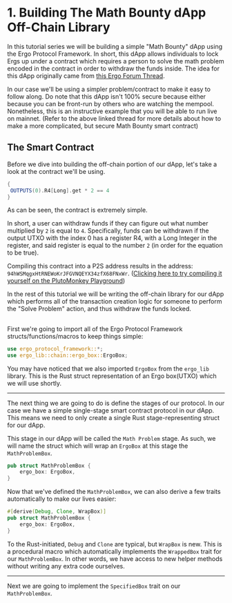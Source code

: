 # 1. Building The Math Bounty dApp Off-Chain Library

In this tutorial series we will be building a simple "Math Bounty" dApp using the Ergo Protocol Framework. In short, this dApp allows individuals to lock Ergs up under a contract which requires a person to solve the math problem encoded in the contract in order to withdraw the funds inside. The idea for this dApp originally came from [this Ergo Forum Thread](https://www.ergoforum.org/t/mathematical-fun-with-ergoscript/76).

In our case we'll be using a simpler problem/contract to make it easy to follow along. Do note that this dApp isn't 100% secure because either because you can be front-run by others who are watching the mempool. Nonetheless, this is an instructive example that you will be able to run live on mainnet. (Refer to the above linked thread for more details about how to make a more complicated, but secure Math Bounty smart contract)

## The Smart Contract

Before we dive into building the off-chain portion of our dApp, let's take a look at the contract we'll be using.

```scala
{
 OUTPUTS(0).R4[Long].get * 2 == 4
}
```
As can be seen, the contract is extremely simple.

In short, a user can withdraw funds if they can figure out what number multiplied by `2` is equal to `4`. Specifically, funds can be withdrawn if the output UTXO with the index 0 has a register R4, with a Long Integer in the register, and said register is equal to the number `2` (in order for the equation to be true).

Compiling this contract into a P2S address results in the address: `94hWSMqgxHtRNEWoKrJFGVNQEYX34zfX68FNxWr`. ([Clicking here to try compiling it yourself on the PlutoMonkey Playground](https://wallet.plutomonkey.com/p2s/?source=ewogSU5QVVRTKDApLlI0W0xvbmddLmdldCAqIDIgPT0gNAp9))


In the rest of this tutorial we will be writing the off-chain library for our dApp which performs all of the transaction creation logic for someone to perform the "Solve Problem" action, and thus withdraw the funds locked.


## 




First we're going to import all of the Ergo Protocol Framework structs/functions/macros to keep things simple:

```rust
use ergo_protocol_framework::*;
use ergo_lib::chain::ergo_box::ErgoBox;
```
You may have noticed that we also imported `ErgoBox` from the `ergo_lib` library. This is the Rust struct representation of an Ergo box(UTXO) which we will use shortly.


------



The next thing we are going to do is define the stages of our protocol. In our case we have a simple single-stage smart contract protocol in our dApp. This means we need to only create a single Rust stage-representing struct for our dApp.

This stage in our dApp will be called the `Math Problem` stage. As such, we will name the struct which will wrap an `ErgoBox` at this stage the `MathProblemBox`.

```rust
pub struct MathProblemBox {
    ergo_box: ErgoBox,
}
```

Now that we've defined the `MathProblemBox`, we can also derive a few traits automatically to make our lives easier:

```rust
#[derive(Debug, Clone, WrapBox)]
pub struct MathProblemBox {
    ergo_box: ErgoBox,
}
```

To the Rust-initiated, `Debug` and `Clone` are typical, but `WrapBox` is new. This is a procedural macro which automatically implements the `WrappedBox` trait for our `MathProblemBox`. In other words, we have access to new helper methods without writing any extra code ourselves.


-----

Next we are going to implement the `SpecifiedBox` trait on our `MathProblemBox`.


